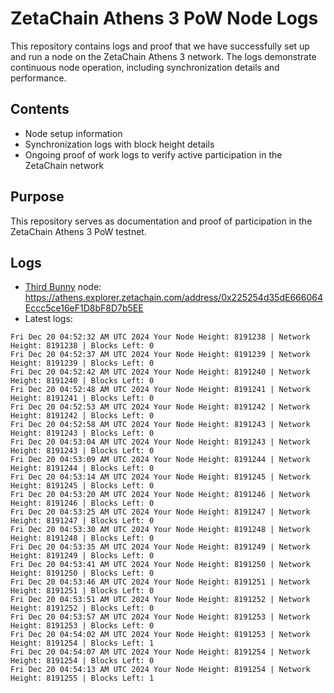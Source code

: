 # ZetaChain Athens 3 PoW Node Logs
This repository contains logs and proof that we have successfully set up and run a node on the ZetaChain Athens 3 network. The logs demonstrate continuous node operation, including synchronization details and performance.

## Contents
- Node setup information
- Synchronization logs with block height details
- Ongoing proof of work logs to verify active participation in the ZetaChain network

## Purpose
This repository serves as documentation and proof of participation in the ZetaChain Athens 3 PoW testnet.

## Logs

- [Third Bunny](https://thirdbunny.xyz/) node: https://athens.explorer.zetachain.com/address/0x225254d35dE666064Eccc5ce16eF1D8bF8D7b5EE
- Latest logs:
```
Fri Dec 20 04:52:32 AM UTC 2024 Your Node Height: 8191238 | Network Height: 8191238 | Blocks Left: 0
Fri Dec 20 04:52:37 AM UTC 2024 Your Node Height: 8191239 | Network Height: 8191239 | Blocks Left: 0
Fri Dec 20 04:52:42 AM UTC 2024 Your Node Height: 8191240 | Network Height: 8191240 | Blocks Left: 0
Fri Dec 20 04:52:48 AM UTC 2024 Your Node Height: 8191241 | Network Height: 8191241 | Blocks Left: 0
Fri Dec 20 04:52:53 AM UTC 2024 Your Node Height: 8191242 | Network Height: 8191242 | Blocks Left: 0
Fri Dec 20 04:52:58 AM UTC 2024 Your Node Height: 8191243 | Network Height: 8191243 | Blocks Left: 0
Fri Dec 20 04:53:04 AM UTC 2024 Your Node Height: 8191243 | Network Height: 8191243 | Blocks Left: 0
Fri Dec 20 04:53:09 AM UTC 2024 Your Node Height: 8191244 | Network Height: 8191244 | Blocks Left: 0
Fri Dec 20 04:53:14 AM UTC 2024 Your Node Height: 8191245 | Network Height: 8191245 | Blocks Left: 0
Fri Dec 20 04:53:20 AM UTC 2024 Your Node Height: 8191246 | Network Height: 8191246 | Blocks Left: 0
Fri Dec 20 04:53:25 AM UTC 2024 Your Node Height: 8191247 | Network Height: 8191247 | Blocks Left: 0
Fri Dec 20 04:53:30 AM UTC 2024 Your Node Height: 8191248 | Network Height: 8191248 | Blocks Left: 0
Fri Dec 20 04:53:35 AM UTC 2024 Your Node Height: 8191249 | Network Height: 8191249 | Blocks Left: 0
Fri Dec 20 04:53:41 AM UTC 2024 Your Node Height: 8191250 | Network Height: 8191250 | Blocks Left: 0
Fri Dec 20 04:53:46 AM UTC 2024 Your Node Height: 8191251 | Network Height: 8191251 | Blocks Left: 0
Fri Dec 20 04:53:51 AM UTC 2024 Your Node Height: 8191252 | Network Height: 8191252 | Blocks Left: 0
Fri Dec 20 04:53:57 AM UTC 2024 Your Node Height: 8191253 | Network Height: 8191253 | Blocks Left: 0
Fri Dec 20 04:54:02 AM UTC 2024 Your Node Height: 8191253 | Network Height: 8191254 | Blocks Left: 1
Fri Dec 20 04:54:07 AM UTC 2024 Your Node Height: 8191254 | Network Height: 8191254 | Blocks Left: 0
Fri Dec 20 04:54:13 AM UTC 2024 Your Node Height: 8191254 | Network Height: 8191255 | Blocks Left: 1
```
